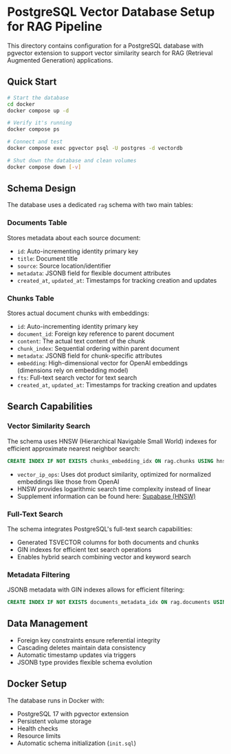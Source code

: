 # PostgreSQL Vector Database Setup for RAG Pipeline

This directory contains configuration for a PostgreSQL database with pgvector extension to support vector similarity search for RAG (Retrieval Augmented Generation) applications.

## Quick Start

```bash
# Start the database
cd docker
docker compose up -d

# Verify it's running
docker compose ps

# Connect and test
docker compose exec pgvector psql -U postgres -d vectordb

# Shut down the database and clean volumes
docker compose down [-v]
```

## Schema Design

The database uses a dedicated `rag` schema with two main tables:

### Documents Table

Stores metadata about each source document:

- `id`: Auto-incrementing identity primary key
- `title`: Document title
- `source`: Source location/identifier
- `metadata`: JSONB field for flexible document attributes
- `created_at`, `updated_at`: Timestamps for tracking creation and updates

### Chunks Table

Stores actual document chunks with embeddings:

- `id`: Auto-incrementing identity primary key
- `document_id`: Foreign key reference to parent document
- `content`: The actual text content of the chunk
- `chunk_index`: Sequential ordering within parent document
- `metadata`: JSONB field for chunk-specific attributes
- `embedding`: High-dimensional vector for OpenAI embeddings (dimensions rely on embedding model)
- `fts`: Full-text search vector for text search
- `created_at`, `updated_at`: Timestamps for tracking creation and updates

## Search Capabilities

### Vector Similarity Search

The schema uses HNSW (Hierarchical Navigable Small World) indexes for efficient approximate nearest neighbor search:

```sql
CREATE INDEX IF NOT EXISTS chunks_embedding_idx ON rag.chunks USING hnsw (embedding vector_ip_ops);
```

- `vector_ip_ops`: Uses dot product similarity, optimized for normalized embeddings like those from OpenAI
- HNSW provides logarithmic search time complexity instead of linear
- Supplement information can be found here: [Supabase (HNSW)](https://supabase.com/docs/guides/ai/vector-indexes/hnsw-indexes)

### Full-Text Search

The schema integrates PostgreSQL's full-text search capabilities:

- Generated TSVECTOR columns for both documents and chunks
- GIN indexes for efficient text search operations
- Enables hybrid search combining vector and keyword search

### Metadata Filtering

JSONB metadata with GIN indexes allows for efficient filtering:

```sql
CREATE INDEX IF NOT EXISTS documents_metadata_idx ON rag.documents USING GIN (metadata);
```

## Data Management

- Foreign key constraints ensure referential integrity
- Cascading deletes maintain data consistency
- Automatic timestamp updates via triggers
- JSONB type provides flexible schema evolution

## Docker Setup

The database runs in Docker with:

- PostgreSQL 17 with pgvector extension
- Persistent volume storage
- Health checks
- Resource limits
- Automatic schema initialization (`init.sql`)